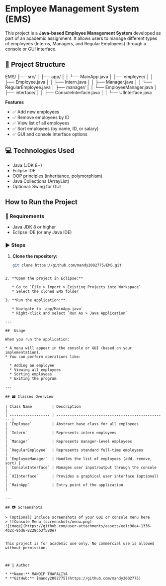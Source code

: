 # Employee Management System (EMS)

This project is a **Java-based Employee Management System** developed as part of an academic assignment. It allows users to manage different types of employees (Interns, Managers, and Regular Employees) through a console or GUI interface.

## 📁 Project Structure
EMS/
├── src/
│   ├── app/
│   │   └── MainApp.java
│   ├── employee/
│   │   ├── Employee.java
│   │   ├── Intern.java
│   │   ├── Manager.java
│   │   └── RegularEmployee.java
│   ├── manager/
│   │   └── EmployeeManager.java
│   ├── interface/
│   │   ├── ConsoleInterface.java
│   │   └── UIInterface.java

 **Features**

- ✅ Add new employees
- ✅ Remove employees by ID
- ✅ View list of all employees
- ✅ Sort employees (by name, ID, or salary)
- ✅ GUI and console interface options


## 💻 Technologies Used

- Java (JDK 8+)
- Eclipse IDE
- OOP principles (inheritance, polymorphism)
- Java Collections (ArrayList)
- Optional: Swing for GUI


##  How to Run the Project

### 🔧 Requirements

- Java JDK 8 or higher
- Eclipse IDE (or any Java IDE)

### ▶️ Steps

1. **Clone the repository:**

   ```bash
   git clone https://github.com/mandy2002775/EMS.git
````

2. **Open the project in Eclipse:**

   * Go to `File > Import > Existing Projects into Workspace`
   * Select the cloned EMS folder

3. **Run the application:**

   * Navigate to `app/MainApp.java`
   * Right-click and select `Run As > Java Application`

---

##  Usage

When you run the application:

* A menu will appear in the console or GUI (based on your implementation).
* You can perform operations like:

  * Adding an employee
  * Viewing all employees
  * Sorting employees
  * Exiting the program

---

## 🗃️ Classes Overview

| Class Name         | Description                                       |
| ------------------ | ------------------------------------------------- |
| `Employee`         | Abstract base class for all employees             |
| `Intern`           | Represents intern employees                       |
| `Manager`          | Represents manager-level employees                |
| `RegularEmployee`  | Represents standard full-time employees           |
| `EmployeeManager`  | Handles the list of employees (add, remove, sort) |
| `ConsoleInterface` | Manages user input/output through the console     |
| `UIInterface`      | Provides a graphical user interface (optional)    |
| `MainApp`          | Entry point of the application                    |

---

## 📷 Screenshots

> (Optional) Include screenshots of your GUI or console menu here
> ![Console Menu](screenshots/menu.png)
![image](https://github.com/user-attachments/assets/ee1c98e4-1336-4b2c-8bd6-8228cb3f580e)


This project is for academic use only. No commercial use is allowed without permission.



## 🙋 Author

* **Name:** MANDIP THAPALIYA
* **GitHub:** [mandy2002775](https://github.com/mandy2002775)

